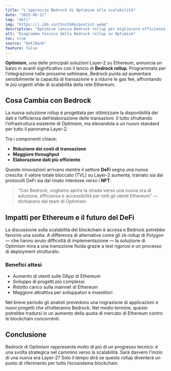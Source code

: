 ```yaml
---
title: "L’approccio Bedrock di Optimism alla scalabilità"
date: "2025-06-11"
tag: "defi"
img: "https://i.ibb.co/C5nzt6Km/postint.webp"
description: "Optimism lancia Bedrock rollup per migliorare efficienza ed abbattere i costi su Ethereum"
alt: "Diagramma tecnico della Bedrock rollup su Optimism"
toc: true
source: "DeFiBank"
feature: false
---
```


**Optimism**, una delle principali soluzioni Layer-2 su Ethereum, annuncia un balzo in avanti significativo con il lancio di **Bedrock rollup**. Programmata per l’integrazione nelle prossime settimane, Bedrock punta ad aumentare sensibilmente la capacità di transazione e a ridurre le gas fee, affrontando le più urgenti sfide di scalabilità della rete Ethereum.

## Cosa Cambia con Bedrock

La nuova soluzione rollup è progettata per ottimizzare la disponibilità dei dati e l’efficienza dell’elaborazione delle transazioni. Il tutto sfruttando l’infrastruttura esistente di Optimism, ma elevandola a un nuovo standard per tutto il panorama Layer-2.

Tra i componenti chiave:

- **Riduzione dei costi di transazione**
- **Maggiore throughput**
- **Elaborazione dati più efficiente**

Queste innovazioni arrivano mentre il settore **DeFi** segna una nuova crescita: il valore totale bloccato (TVL) su Layer-2 aumenta, trainato sia dai protocolli DeFi sia dal rinato interesse verso i **NFT**.

> “Con Bedrock, vogliamo aprire la strada verso una nuova era di adozione, efficienza e accessibilità per tutti gli utenti Ethereum” — dichiarano dal team di Optimism.

## Impatti per Ethereum e il futuro del DeFi

La discussione sulla scalabilità del blockchain è accesa e Bedrock potrebbe favorire una svolta. A differenza di alternative come gli zk-rollup di Polygon — che hanno avuto difficoltà di implementazione — la soluzione di Optimism mira a una transizione fluida grazie a test rigorosi e un processo di deployment strutturato.

### Benefici attesi

- Aumento di utenti sulle DApp di Ethereum
- Sviluppo di progetti più complessi
- Ridotto carico sulla mainnet di Ethereum
- Maggiore attrattiva per sviluppatori e investitori

Nel breve periodo gli analisti prevedono una migrazione di applicazioni e nuovi progetti che sfrutteranno Bedrock. Nel medio termine, questo potrebbe tradursi in un aumento della quota di mercato di Ethereum contro le blockchain concorrenti.

## Conclusione

Bedrock di Optimism rappresenta molto di più di un progresso tecnico: è una svolta strategica nel cammino verso la scalabilità. Sarà davvero l’inizio di una nuova era Layer-2? Solo il tempo dirà se questo rollup diventerà un punto di riferimento per tutto l’ecosistema blockchain.